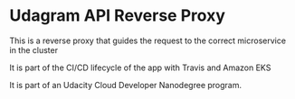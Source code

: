 # Udagram API Reverse Proxy
This is a reverse proxy that guides the request to the correct microservice in the cluster

It is part of the CI/CD lifecycle of the app with Travis and Amazon EKS

It is part of an Udacity Cloud Developer Nanodegree program.
